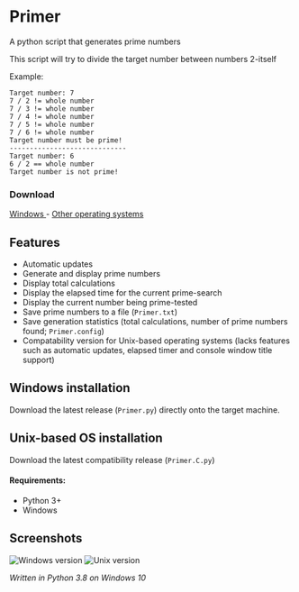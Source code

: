 # Primer
A python script that generates prime numbers

This script will try to divide the target number between numbers 2-itself

Example:
```
Target number: 7
7 / 2 != whole number
7 / 3 != whole number
7 / 4 != whole number
7 / 5 != whole number
7 / 6 != whole number
Target number must be prime!
-----------------------------
Target number: 6
6 / 2 == whole number
Target number is not prime!
```

### Download
<a href="https://github.com/smcclennon/Primer/releases/latest/download/Primer.py">Windows
</a>   -   <a
href="https://github.com/smcclennon/Primer/releases/download/v1.0.1/Primer.C.py">Other operating systems</a>

## Features
- Automatic updates
- Generate and display prime numbers
- Display total calculations
- Display the elapsed time for the current prime-search
- Display the current number being prime-tested
- Save prime numbers to a file (`Primer.txt`)
- Save generation statistics (total calculations, number of prime numbers found; `Primer.config`)
- Compatability version for Unix-based operating systems (lacks features such as automatic updates, elapsed timer and console window title support)

## Windows installation
Download the latest release (`Primer.py`) directly onto the target machine.
## Unix-based OS installation
Download the latest compatibility release (`Primer.C.py`)

#### Requirements:
- Python 3+
- Windows

## Screenshots
![Windows version](https://smcclennon.github.io/assets/images/screenshots/Primer/windows.png)
![Unix version](https://smcclennon.github.io/assets/images/screenshots/Primer/unix.png)

*Written in Python 3.8 on Windows 10*
